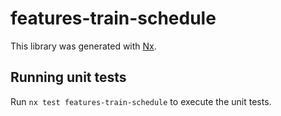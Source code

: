 # features-train-schedule

This library was generated with [Nx](https://nx.dev).

## Running unit tests

Run `nx test features-train-schedule` to execute the unit tests.
